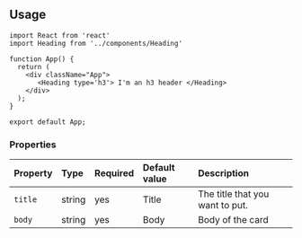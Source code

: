 ## Usage 

```
import React from 'react'
import Heading from '../components/Heading'

function App() {
  return (
    <div className="App">
       <Heading type='h3'> I'm an h3 header </Heading>
    </div>
  );
}

export default App;
```

### Properties

Property | Type | Required | Default value | Description
:--- | :--- | :--- | :--- | :---
`title`|string|yes|Title| The title that you want to put.
`body`|string|yes|Body| Body of the card

